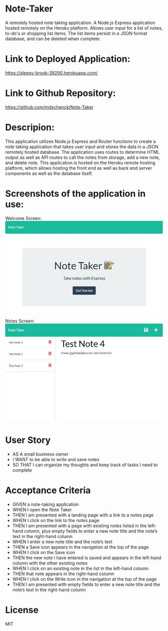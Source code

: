 # Note-Taker

A remotely hosted note taking application. A Node.js Express application hosted remotely on the Heroku platform. Allows user input for a list of notes, to-do's or shopping list items. The list items persist in a JSON format database, and can be deleted when complete.

# Link to Deployed Application:

https://sleepy-brook-39290.herokuapp.com/

# Link to Github Repository:

https://github.com/mdschenck/Note-Taker

# Descripion:

This application utilizes Node.js Express and Router functions to create a note taking application that takes user input and stores the data in a JSON remotely hosted database. The application uses routes to determine HTML output as well as API routes to call the notes from storage, add a new note, and delete note. This application is hosted on the Heroku remote hosting platform, which allows hosting the front end as well as back end server components as well as the database itself.

# Screenshots of the application in use:

Welcome Screen:
![Screenshot showing deployed application on load:](./public/assets/images/note-taker-screenshot1.JPG)

Notes Screen:
![Screenshot showing note taker:](./public/assets/images/note-taker-screenshot2.JPG)

# User Story

- AS A small business owner
- I WANT to be able to write and save notes
- SO THAT I can organize my thoughts and keep track of tasks I need to complete

# Acceptance Criteria

- GIVEN a note-taking application
- WHEN I open the Note Taker
- THEN I am presented with a landing page with a link to a notes page
- WHEN I click on the link to the notes page
- THEN I am presented with a page with existing notes listed in the left-hand column, plus empty fields to enter a new note title and the note’s text in the right-hand column
- WHEN I enter a new note title and the note’s text
- THEN a Save icon appears in the navigation at the top of the page
- WHEN I click on the Save icon
- THEN the new note I have entered is saved and appears in the left-hand column with the other existing notes
- WHEN I click on an existing note in the list in the left-hand column
- THEN that note appears in the right-hand column
- WHEN I click on the Write icon in the navigation at the top of the page
- THEN I am presented with empty fields to enter a new note title and the note’s text in the right-hand column

# License

MIT
